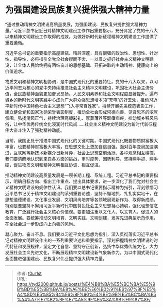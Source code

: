 # 为强国建设民族复兴提供强大精神力量


“通过推动精神文明建设高质量发展，为强国建设、民族复兴提供强大精神力量。”习近平总书记近日对精神文明建设工作作出重要指示，充分肯定了党的十八大以来精神文明建设工作取得的成效，为做好新时代新征程精神文明建设工作提供了重要遵循。

习近平总书记的重要指示高屋建瓴、精辟深邃，具有很强的政治性、思想性、针对性、指导性，必将指引全党全社会锲而不舍、一以贯之抓好社会主义精神文明建设，让全体人民始终拥有团结奋斗的思想基础、开拓进取的主动精神、健康向上的价值追求。

物质文明和精神文明相协调，是中国式现代化的重要特征。党的十八大以来，以习近平同志为核心的党中央持续推进社会主义精神文明建设，巩固壮大社会主流价值，全民族精神面貌更加奋发昂扬，人民文明素养和社会文明程度显著提升。遍布城乡的新时代文明实践中心成为广大群众强思想增本领“充电”的好去处，推动习近平新时代中国特色社会主义思想“飞入寻常百姓家”。持续开展先进模范表彰工作，建立健全党和国家功勋荣誉表彰制度，推动全社会形成崇德向善、见贤思齐的浓厚氛围。弘扬清风正气，持续治理高额彩礼、厚葬薄养等顽瘴痼疾，推动城乡移风易俗，让中华优秀传统文化浸润时代风尚……社会主义精神文明建设为新时代新征程伟大奋斗注入了强劲精神动能。

当前，我国正处于推进中国式现代化的关键时期。中国式现代化既要物质财富极大丰富，也要精神财富极大丰富，在思想文化上更加自信自强。面对百年变局加速演进，互联网等新技术新媒介日新月异，社会上思想空前活跃、各种观念相互碰撞，我们要清醒地认识到来自各方面的挑战，审时度势、因势利导，坚持两手抓、两手硬，促进物质文明和精神文明相互协调、相互促进。

推动精神文明建设高质量发展是一项长期工程、系统工程。习近平总书记的重要指示，明确目标方向、指出工作重点、提出具体要求，进一步深化了我们党对社会主义精神文明建设的规律性认识。我们要以总书记重要指示精神为指引，深刻领悟习近平总书记关于精神文明建设的系列重要论述，坚持不懈地抓、扎扎实实地干，在思想道德建设、文化事业发展、文明风尚培育等各领域展现新作为、取得新成绩。特别是要坚持不懈用习近平新时代中国特色社会主义思想凝心铸魂，强化理想信念教育，广泛践行社会主义核心价值观。要更加注重以文化人、以文育人，促进人的全面发展。要统筹推动文明培育、文明实践、文明创建，发挥先进典型示范作用，在全社会进一步形成向上向善的风尚。

凝心聚力、奋斗不息。我们要以习近平文化思想为指引，深入贯彻落实习近平总书记对精神文明建设作出的一系列重要论述和重要指示，深刻把握精神文明建设的时代特征和发展规律，坚定文化自信、坚持守正创新，弘扬中华优秀传统文化，大力发展社会主义先进文化，不断展现精神文明建设新气象新作为，为以中国式现代化全面推进强国建设、民族复兴伟业提供强大精神力量。

---

> 作者: [t0ur1st](https://github.com/tyd2000)  
> URL: https://tyd2000.github.io/posts/%E4%B8%BA%E5%BC%BA%E5%9B%BD%E5%BB%BA%E8%AE%BE%E6%B0%91%E6%97%8F%E5%A4%8D%E5%85%B4%E6%8F%90%E4%BE%9B%E5%BC%BA%E5%A4%A7%E7%B2%BE%E7%A5%9E%E5%8A%9B%E9%87%8F/  

